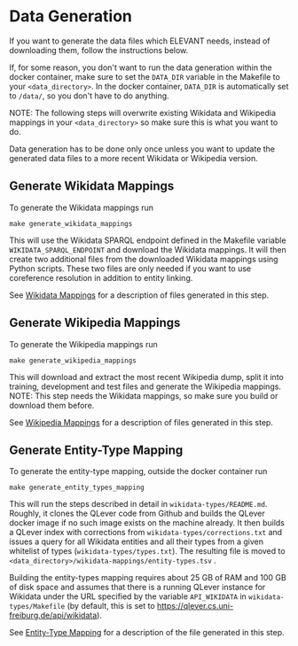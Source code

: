 # Data Generation

If you want to generate the data files which ELEVANT needs, instead of downloading them,
follow the instructions below.

If, for some reason, you don't want to run the data generation within the docker container,
make sure to set the `DATA_DIR` variable in the Makefile to your `<data_directory>`.
In the docker container, `DATA_DIR` is automatically set to `/data/`, so you don't have to do anything.

NOTE: The following steps will overwrite existing Wikidata and Wikipedia mappings in your `<data_directory>` so make sure this is
what you want to do.

Data generation has to be done only once unless you want to update the generated data files to a more recent Wikidata
or Wikipedia version.


## Generate Wikidata Mappings

To generate the Wikidata mappings run

    make generate_wikidata_mappings
    
This will use the Wikidata SPARQL endpoint defined in the Makefile variable `WIKIDATA_SPARQL_ENDPOINT` and download the Wikidata mappings.
It will then create two additional files from the downloaded Wikidata mappings using Python scripts.
These two files are only needed if you want to use coreference resolution in addition to entity linking.

See [Wikidata Mappings](docs/mapping_files.md#wikidata-mappings) for a description of files generated in this step.

## Generate Wikipedia Mappings

To generate the Wikipedia mappings run

    make generate_wikipedia_mappings

This will download and extract the most recent Wikipedia dump, split it into training, development and test files and generate the Wikipedia mappings.
NOTE: This step needs the Wikidata mappings, so make sure you build or download them before.

See [Wikipedia Mappings](docs/mapping_files.md#wikipedia-mappings) for a description of files generated in this step.


## Generate Entity-Type Mapping

To generate the entity-type mapping, outside the docker container run

    make generate_entity_types_mapping

This will run the steps described in detail in `wikidata-types/README.md`.
Roughly, it clones the QLever code from Github and builds the QLever docker image if no such image exists on the machine already.
It then builds a QLever index with corrections from `wikidata-types/corrections.txt`
and issues a query for all Wikidata entities and all their types from a given whitelist of types (`wikidata-types/types.txt`).
The resulting file is moved to `<data_directory>/wikidata-mappings/entity-types.tsv` .

Building the entity-types mapping requires about 25 GB of RAM and 100 GB of disk space and assumes that there is a
running QLever instance for Wikidata under the URL specified by the variable `API_WIKIDATA` in `wikidata-types/Makefile`
(by default, this is set to https://qlever.cs.uni-freiburg.de/api/wikidata).

See [Entity-Type Mapping](docs/mapping_files.md#entity-type-mapping) for a description of the file generated in this step.
